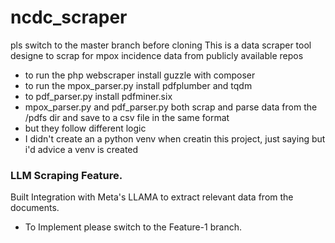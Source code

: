 # ncdc_scraper
pls switch to the master branch before cloning 
This is a data scraper tool designe to scrap for mpox incidence data from publicly available repos


* to run the php webscraper install guzzle with composer
* to run the mpox_parser.py install pdfplumber and tqdm
* to pdf_parser.py install pdfminer.six
* mpox_parser.py and pdf_parser.py both scrap and parse data from the /pdfs dir and save to a csv file in the same format
* but they follow different logic
* I didn't create an a python venv when creatin this project, just saying but i'd advice a venv is created

### LLM Scraping Feature.
Built Integration with Meta's LLAMA to extract relevant data from the documents. 
- To Implement please switch to the Feature-1 branch.
